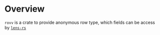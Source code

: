 # Overview

`rovv` is a crate to provide anonymous row type, which fields can be access by [`lens-rs`](https://github.com/TOETOE55/lens-rs)

